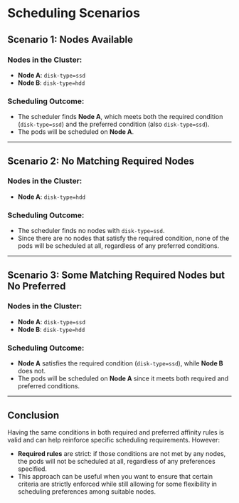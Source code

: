 # Scheduling Scenarios

## Scenario 1: Nodes Available

### Nodes in the Cluster:
- **Node A**: `disk-type=ssd`
- **Node B**: `disk-type=hdd`

### Scheduling Outcome:
- The scheduler finds **Node A**, which meets both the required condition (`disk-type=ssd`) and the preferred condition (also `disk-type=ssd`).
- The pods will be scheduled on **Node A**.

---

## Scenario 2: No Matching Required Nodes

### Nodes in the Cluster:
- **Node A**: `disk-type=hdd`

### Scheduling Outcome:
- The scheduler finds no nodes with `disk-type=ssd`.
- Since there are no nodes that satisfy the required condition, none of the pods will be scheduled at all, regardless of any preferred conditions.

---

## Scenario 3: Some Matching Required Nodes but No Preferred

### Nodes in the Cluster:
- **Node A**: `disk-type=ssd`
- **Node B**: `disk-type=hdd`

### Scheduling Outcome:
- **Node A** satisfies the required condition (`disk-type=ssd`), while **Node B** does not.
- The pods will be scheduled on **Node A** since it meets both required and preferred conditions.

---

## Conclusion

Having the same conditions in both required and preferred affinity rules is valid and can help reinforce specific scheduling requirements. However:
- **Required rules** are strict: if those conditions are not met by any nodes, the pods will not be scheduled at all, regardless of any preferences specified.
- This approach can be useful when you want to ensure that certain criteria are strictly enforced while still allowing for some flexibility in scheduling preferences among suitable nodes.

